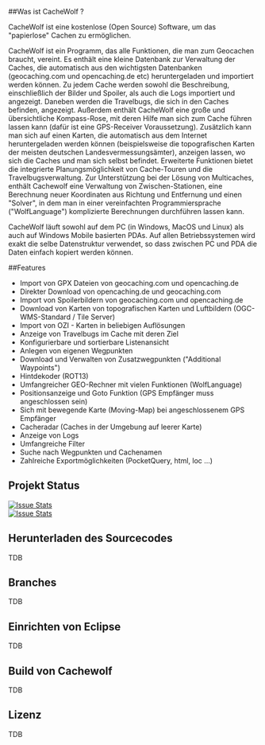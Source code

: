 ##Was ist CacheWolf ?

CacheWolf ist eine kostenlose (Open Source) Software, um das
"papierlose" Cachen zu ermöglichen.

CacheWolf ist ein Programm, das alle Funktionen, die man zum Geocachen
braucht, vereint. Es enthält eine kleine Datenbank zur Verwaltung der
Caches, die automatisch aus den wichtigsten Datenbanken
(geocaching.com und opencaching.de etc) heruntergeladen und importiert
werden können. Zu jedem Cache werden sowohl die Beschreibung,
einschließlich der Bilder und Spoiler, als auch die Logs importiert
und angezeigt. Daneben werden die Travelbugs, die sich in den Caches
befinden, angezeigt. Außerdem enthält CacheWolf eine große und
übersichtliche Kompass-Rose, mit deren Hilfe man sich zum Cache führen
lassen kann (dafür ist eine GPS-Receiver Voraussetzung). Zusätzlich
kann man sich auf einen Karten, die automatisch aus dem Internet
heruntergeladen werden können (beispielsweise die topografischen
Karten der meisten deutschen Landesvermessungsämter), anzeigen lassen,
wo sich die Caches und man sich selbst befindet. Erweiterte Funktionen
bietet die integrierte Planungsmöglichkeit von Cache-Touren und die
Travelbugsverwaltung. Zur Unterstützung bei der Lösung von
Multicaches, enthält Cachewolf eine Verwaltung von Zwischen-Stationen,
eine Berechnung neuer Koordinaten aus Richtung und Entfernung und
einen "Solver", in dem man in einer vereinfachten Programmiersprache
("WolfLanguage") komplizierte Berechnungen durchführen lassen kann.

CacheWolf läuft sowohl auf dem PC (in Windows, MacOS und Linux) als
auch auf Windows Mobile basierten PDAs. Auf allen Betriebssystemen
wird exakt die selbe Datenstruktur verwendet, so dass zwischen PC und
PDA die Daten einfach kopiert werden können.

##Features
   
 - Import von GPX Dateien von geocaching.com und opencaching.de
 -  Direkter Download von opencaching.de und geocaching.com
 -  Import von Spoilerbildern von geocaching.com und opencaching.de
 -  Download von Karten von topografischen Karten und Luftbildern (OGC-WMS-Standard / Tile Server)
 -  Import von OZI - Karten in beliebigen Auflösungen
 -  Anzeige von Travelbugs im Cache mit deren Ziel
 -  Konfigurierbare und sortierbare Listenansicht
 -  Anlegen von eigenen Wegpunkten
 -  Download und Verwalten von Zusatzwegpunkten ("Additional Waypoints")
 -  Hintdekoder (ROT13)
 -  Umfangreicher GEO-Rechner mit vielen Funktionen (WolfLanguage)
 -  Positionsanzeige und Goto Funktion (GPS Empfänger muss angeschlossen sein)
 -  Sich mit bewegende Karte (Moving-Map) bei angeschlossenem GPS Empfänger
  - Cacheradar (Caches in der Umgebung auf leerer Karte)
   - Anzeige von Logs
   - Umfangreiche Filter
   - Suche nach Wegpunkten und Cachenamen
   - Zahlreiche Exportmöglichkeiten (PocketQuery, html, loc ...) 

## Projekt Status

[![Issue Stats](http://issuestats.com/github/cachewolf/cachewolf/badge/pr)](http://issuestats.com/github/cachewolf/cachewolf)<br>
[![Issue Stats](http://issuestats.com/github/cachewolf/cachewolf/badge/issue)](http://issuestats.com/github/cachewolf/cachewolf)<br>

## Herunterladen des Sourcecodes
TDB

## Branches
TDB

## Einrichten von Eclipse
TDB

## Build von Cachewolf
TDB

## Lizenz
TDB
